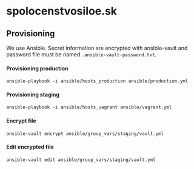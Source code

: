 spolocenstvosiloe.sk
====================

Provisioning
------------
We use Ansible. Secret information are encrypted with ansible-vault and password file must
be named ``.ansible-vault-password.txt``.

#### Provisioning production
```ansible-playbook -i ansible/hosts_production ansible/production.yml```

#### Provisioning staging
```ansible-playbook -i ansible/hosts_vagrant ansible/vagrant.yml```

#### Encrypt file
```ansible-vault encrypt ansible/group_vars/staging/vault.yml```

#### Edit encrypted file
```ansible-vault edit ansible/group_vars/staging/vault.yml```
